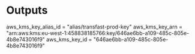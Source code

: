 # Outputs

aws_kms_key_alias_id = "alias/transfast-prod-key"
aws_kms_key_arn = "arn:aws:kms:eu-west-1:458838185766:key/646ae6bb-a109-485c-805e-4b8e743016f9"
aws_kms_key_id = "646ae6bb-a109-485c-805e-4b8e743016f9"
